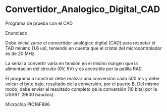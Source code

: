 # Convertidor_Analogico_Digital_CAD
Programa de prueba con el CAD

Enunciado

Debe inicializarse el convertidor analógico digital (CAD) para respetar el TAD mínimo (1.6 us), teniendo en cuenta que el cristal del microcontrolador es de 20 MHz.

La señal a convertir varía en tensión en el mismo margen que la alimentación del circuito (0V, 5V) y es accesible por la patilla RA0.

El programa a construir debe realizar una conversión cada 500 ms y debe volcar el byte bajo, resultado de la conversión, por el puerto B. Del mismo modo, debe enviar el resultado completo de la conversión (10 bits) por la USART (9600 baudios).

Microchip PIC16F886
